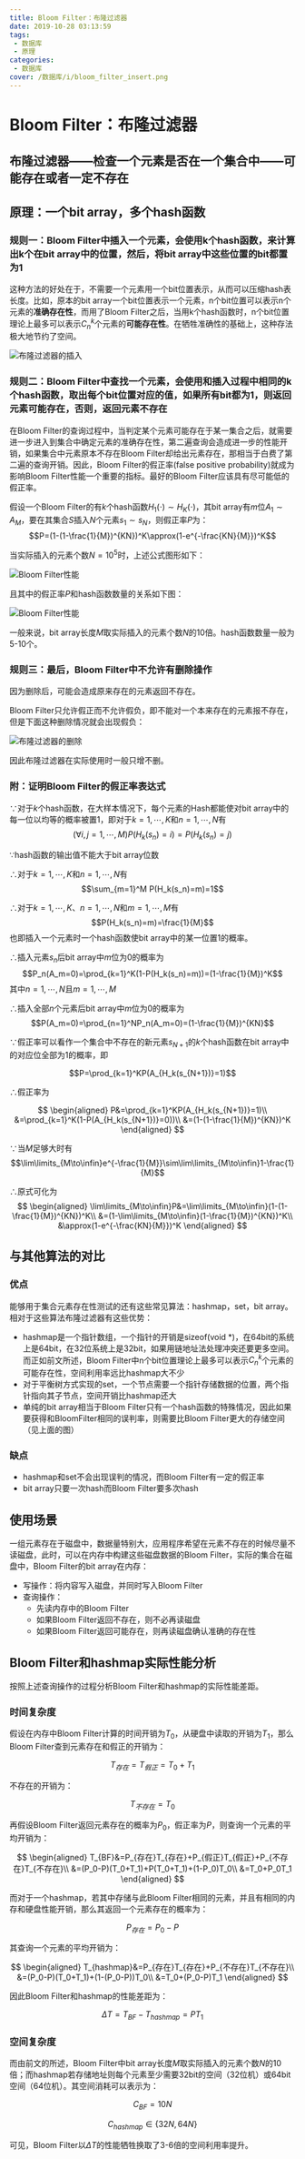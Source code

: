 ```yaml
---
title: Bloom Filter：布隆过滤器
date: 2019-10-28 03:13:59
tags: 
 - 数据库
 - 原理
categories: 
 - 数据库
cover: /数据库/i/bloom_filter_insert.png
---
```

# Bloom Filter：布隆过滤器

## 布隆过滤器——检查一个元素是否在一个集合中——**可能存在**或者**一定不存在**

## 原理：一个bit array，多个hash函数

### 规则一：Bloom Filter中插入一个元素，会使用k个hash函数，来计算出k个在bit array中的位置，然后，将bit array中这些位置的bit都置为1

这种方法的好处在于，不需要一个元素用一个bit位置表示，从而可以压缩hash表长度。比如，原本的bit array一个bit位置表示一个元素，n个bit位置可以表示n个元素的**准确存在性**，而用了Bloom Filter之后，当用k个hash函数时，n个bit位置理论上最多可以表示$C_n^k$个元素的**可能存在性**。在牺牲准确性的基础上，这种存法极大地节约了空间。

![布隆过滤器的插入](i/bloom_filter_insert.png)

### 规则二：Bloom Filter中查找一个元素，会使用和插入过程中相同的k个hash函数，取出每个bit位置对应的值，如果所有bit都为1，则返回元素**可能存在**，否则，返回元素不存在

在Bloom Filter的查询过程中，当判定某个元素可能存在于某一集合之后，就需要进一步进入到集合中确定元素的准确存在性，第二遍查询会造成进一步的性能开销，如果集合中元素原本不存在Bloom Filter却给出元素存在，那相当于白费了第二遍的查询开销。因此，Bloom Filter的假正率(false positive probability)就成为影响Bloom Filter性能一个重要的指标。最好的Bloom Filter应该具有尽可能低的假正率。

假设一个Bloom Filter的有$k$个hash函数$H_1(\cdot)\sim H_K(\cdot)$，其bit array有$m$位$A_1\sim A_M$，要在其集合$S$插入$N$个元素$s_1\sim s_N$，则假正率$P$为：
$$P=(1-(1-\frac{1}{M})^{KN})^K\approx(1-e^{-\frac{KN}{M}})^K$$

当实际插入的元素个数$N=10^5$时，上述公式图形如下：

![Bloom Filter性能](i/bloom_filter_性能.png)

且其中的假正率$P$和hash函数数量的关系如下图：

![Bloom Filter性能](i/bloom_filter_性能1.png)

一般来说，bit array长度$M$取实际插入的元素个数$N$的10倍。hash函数数量一般为5-10个。

### 规则三：最后，Bloom Filter中不允许有删除操作

因为删除后，可能会造成原来存在的元素返回不存在。

Bloom Filter只允许假正而不允许假负，即不能对一个本来存在的元素报不存在，但是下面这种删除情况就会出现假负：

![布隆过滤器的删除](i/bloom_filter_delete.png)

因此布隆过滤器在实际使用时一般只增不删。

### 附：证明Bloom Filter的假正率表达式

$\because$对于$k$个hash函数，在大样本情况下，每个元素的Hash都能使对bit array中的每一位以均等的概率被置1，即对于$k=1,\cdots,K$和$n=1,\cdots,N$有
$$(\forall i,j=1,\cdots,M)P(H_k(s_n)=i)=P(H_k(s_n)=j)$$

$\because$hash函数的输出值不能大于bit array位数

$\therefore$对于$k=1,\cdots,K$和$n=1,\cdots,N$有
$$\sum_{m=1}^M P(H_k(s_n)=m)=1$$

$\therefore$对于$k=1,\cdots,K$、$n=1,\cdots,N$和$m=1,\cdots,M$有
$$P(H_k(s_n)=m)=\frac{1}{M}$$
也即插入一个元素时一个hash函数使bit array中的某一位置1的概率。

$\therefore$插入元素$s_n$后bit array中$m$位为0的概率为
$$P_n(A_m=0)=\prod_{k=1}^K(1-P(H_k(s_n)=m))=(1-\frac{1}{M})^K$$
其中$n=1,\cdots,N$且$m=1,\cdots,M$

$\therefore$插入全部$n$个元素后bit array中$m$位为0的概率为
$$P(A_m=0)=\prod_{n=1}^NP_n(A_m=0)=(1-\frac{1}{M})^{KN}$$

$\because$假正率可以看作一个集合中不存在的新元素$s_{N+1}$的$k$个hash函数在bit array中的对应位全部为1的概率，即

$$P=\prod_{k=1}^KP(A_{H_k(s_{N+1})}=1)$$

$\therefore$假正率为

$$
\begin{aligned}
    P&=\prod_{k=1}^KP(A_{H_k(s_{N+1})}=1)\\
    &=\prod_{k=1}^K(1-P(A_{H_k(s_{N+1})}=0))\\
    &=(1-(1-\frac{1}{M})^{KN})^K
\end{aligned}
$$

$\because$当$M$足够大时有
$$\lim\limits_{M\to\infin}e^{-\frac{1}{M}}\sim\lim\limits_{M\to\infin}1-\frac{1}{M}$$

$\therefore$原式可化为
$$
\begin{aligned}
\lim\limits_{M\to\infin}P&=\lim\limits_{M\to\infin}(1-(1-\frac{1}{M})^{KN})^K\\
&=(1-\lim\limits_{M\to\infin}(1-\frac{1}{M})^{KN})^K\\
&\approx(1-e^{-\frac{KN}{M}})^K
\end{aligned}
$$

## 与其他算法的对比

### 优点

能够用于集合元素存在性测试的还有这些常见算法：hashmap，set，bit array。相对于这些算法布隆过滤器有这些优势：

* hashmap是一个指针数组，一个指针的开销是sizeof(void *)，在64bit的系统上是64bit，在32位系统上是32bit，如果用链地址法处理冲突还要更多空间。而正如前文所述，Bloom Filter中n个bit位置理论上最多可以表示$C_n^k$个元素的可能存在性，空间利用率远比hashmap大不少
* 对于平衡树方式实现的set，一个节点需要一个指针存储数据的位置，两个指针指向其子节点，空间开销比hashmap还大
* 单纯的bit array相当于Bloom Filter只有一个hash函数的特殊情况，因此如果要获得和BloomFilter相同的误判率，则需要比Bloom Filter更大的存储空间（见上面的图）

### 缺点

* hashmap和set不会出现误判的情况，而Bloom Filter有一定的假正率
* bit array只要一次hash而Bloom Filter要多次hash

## 使用场景

一组元素存在于磁盘中，数据量特别大，应用程序希望在元素不存在的时候尽量不读磁盘，此时，可以在内存中构建这些磁盘数据的Bloom Filter，实际的集合在磁盘中，Bloom Filter的bit array在内存：

* 写操作：将内容写入磁盘，并同时写入Bloom Filter
* 查询操作：
  * 先读内存中的Bloom Filter
  * 如果Bloom Filter返回不存在，则不必再读磁盘
  * 如果Bloom Filter返回可能存在，则再读磁盘确认准确的存在性

## Bloom Filter和hashmap实际性能分析

按照上述查询操作的过程分析Bloom Filter和hashmap的实际性能差距。

### 时间复杂度

假设在内存中Bloom Filter计算的时间开销为$T_0$，从硬盘中读取的开销为$T_1$，那么Bloom Filter查到元素存在和假正的开销为：

$$T_{存在}=T_{假正}=T_0+T_1$$

不存在的开销为：

$$T_{不存在}=T_0$$

再假设Bloom Filter返回元素存在的概率为$P_0$，假正率为$P$，则查询一个元素的平均开销为：

$$
\begin{aligned}
T_{BF}&=P_{存在}T_{存在}+P_{假正}T_{假正}+P_{不存在}T_{不存在}\\
&=(P_0-P)(T_0+T_1)+P(T_0+T_1)+(1-P_0)T_0\\
&=T_0+P_0T_1
\end{aligned}
$$

而对于一个hashmap，若其中存储与此Bloom Filter相同的元素，并且有相同的内存和硬盘性能开销，那么其返回一个元素存在的概率为：

$$P_{存在}=P_0-P$$

其查询一个元素的平均开销为：

$$
\begin{aligned}
T_{hashmap}&=P_{存在}T_{存在}+P_{不存在}T_{不存在}\\
&=(P_0-P)(T_0+T_1)+(1-(P_0-P))T_0\\
&=T_0+(P_0-P)T_1
\end{aligned}
$$

因此Bloom Filter和hashmap的性能差距为：

$$\Delta T=T_{BF}-T_{hashmap}=PT_1$$

### 空间复杂度

而由前文的所述，Bloom Filter中bit array长度$M$取实际插入的元素个数$N$的10倍；而hashmap若存储地址则每个元素至少需要32bit的空间（32位机）或64bit空间（64位机）。其空间消耗可以表示为：

$$C_{BF}=10N$$

$$C_{hashmap}\in\{32N,64N\}$$

可见，Bloom Filter以$\Delta T$的性能牺牲换取了3-6倍的空间利用率提升。
